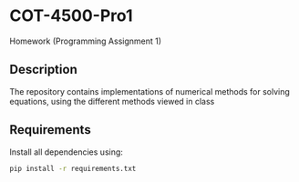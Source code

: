 # COT-4500-Pro1
Homework (Programming Assignment 1)

## Description
The repository contains implementations of numerical methods for solving equations, using the different methods viewed in class

## Requirements
Install all dependencies using:
```sh
pip install -r requirements.txt
